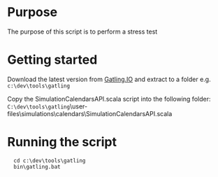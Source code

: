 # Purpose

  The purpose of this script is to perform a stress test

# Getting started

  Download the latest version from [Gatling.IO](http://gatling.io/ "gatling.io/") and extract to a folder e.g. `c:\dev\tools\gatling`

  Copy the SimulationCalendarsAPI.scala script into the following folder:
  `C:\dev\tools\gatling`\user-files\simulations\calendars\SimulationCalendarsAPI.scala




# Running the script

      cd c:\dev\tools\gatling
      bin\gatling.bat